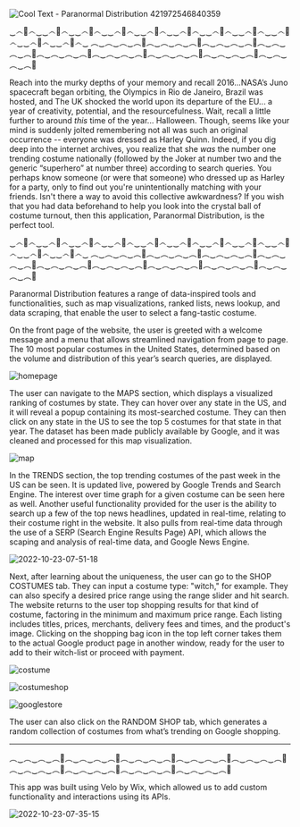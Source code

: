 ![Cool Text - Paranormal Distribution 421972546840359](https://user-images.githubusercontent.com/57076552/197397412-50379d96-e82c-4718-8c57-f55ba7afc270.png)

‿෴🦇෴‿‿෴🦇෴‿‿෴🦇෴‿‿෴🦇෴‿‿෴🦇෴‿‿෴🦇෴‿‿෴🦇෴‿‿෴🦇෴‿‿෴🦇෴‿‿෴🦇෴‿‿෴🦇෴‿
︵‿︵‿︵‿︵👻︵‿︵‿︵‿︵👻︵‿︵‿︵‿︵👻︵‿︵‿︵‿︵👻︵‿︵‿︵‿︵👻︵‿︵‿︵‿︵👻︵‿︵‿︵‿︵👻︵‿︵‿︵‿︵👻︵‿︵‿︵‿︵👻

Reach into the murky depths of your memory and recall 2016...NASA’s Juno spacecraft began orbiting, the Olympics in Rio de Janeiro, Brazil was hosted, and The UK shocked the world upon its departure of the EU... a year of creativity,  potential, and the resourcefulness. Wait, recall a little further to around *this* time of the year... Halloween. Though, seems like your mind is suddenly jolted remembering not all was such an original occurrence -- everyone was dressed as Harley Quinn. Indeed, if you dig deep into the internet archives, you realize that she *was* the number one trending costume nationally (followed by the Joker at number two and the generic “superhero” at number three) according to search queries. You perhaps know someone (or were that someone) who dressed up as Harley for a party, only to find out you're unintentionally matching with your friends. Isn't there a way to avoid this collective awkwardness? If you wish that you had data beforehand to help you look into the crystal ball of costume turnout, then this application, Paranormal Distribution, is the perfect tool.

‿෴🦇෴‿‿෴🦇෴‿‿෴🦇෴‿‿෴🦇෴‿‿෴🦇෴‿‿෴🦇෴‿‿෴🦇෴‿‿෴🦇෴‿‿෴🦇෴‿‿෴🦇෴‿‿෴🦇෴‿
︵‿︵‿︵‿︵👻︵‿︵‿︵‿︵👻︵‿︵‿︵‿︵👻︵‿︵‿︵‿︵👻︵‿︵‿︵‿︵👻︵‿︵‿︵‿︵👻︵‿︵‿︵‿︵👻︵‿︵‿︵‿︵👻︵‿︵‿︵‿︵👻

Paranormal Distribution features a range of data-inspired tools and functionalities, such as map visualizations, ranked lists, news lookup, and data scraping, that enable the user to select a fang-tastic costume.

On the front page of the website, the user is greeted with a welcome message and a menu that allows streamlined navigation from page to page. The 10 most popular costumes in the United States, determined based on the volume and distribution of this year’s search queries, are displayed.

![homepage](https://user-images.githubusercontent.com/57076552/197396383-00b15964-5d15-4f63-af58-328d69b5ee8a.JPG)

The user can navigate to the MAPS section, which displays a visualized ranking of costumes by state. They can hover over any state in the US, and it will reveal a popup containing its most-searched costume. They can then click on any state in the US to see the top 5 costumes for that state in that year. The dataset has been made publicly available by Google, and it was cleaned and processed for this map visualization.

![map](https://user-images.githubusercontent.com/57076552/197396373-70178d34-0736-4d7d-b677-13b4d0c232b5.JPG)

In the TRENDS section, the top trending costumes of the past week in the US can be seen. It is updated live, powered by Google Trends and Search Engine. The interest over time graph for a given costume can be seen here as well. Another useful functionality provided for the user is the ability to search up a few of the top news headlines, updated in real-time, relating to their costume right in the website. It also pulls from real-time data through the use of a SERP (Search Engine Results Page) API, which allows the scaping and analysis of real-time data, and Google News Engine.

![2022-10-23-07-51-18](https://user-images.githubusercontent.com/57076552/197396347-4441214a-c706-47b0-9c33-252654bc1cd4.gif)

Next, after learning about the uniqueness, the user can go to the SHOP COSTUMES tab. They can input a costume type: "witch," for example.  They can also specify a desired price range using the range slider and hit search. The website returns to the user top shopping results for that kind of costume, factoring in the minimum and maximum price range. Each listing includes titles, prices, merchants, delivery fees and times, and the product's image. Clicking on the shopping bag icon in the top left corner takes them to the actual Google product page in another window, ready for the user to add to their witch-list or proceed with payment.

![costume](https://user-images.githubusercontent.com/57076552/197396419-68d328db-a7f0-411e-98ba-d45c68e6a370.JPG)

![costumeshop](https://user-images.githubusercontent.com/57076552/197396429-0716c9f8-9bb0-4866-a5c9-3597ef2db965.JPG)

![googlestore](https://user-images.githubusercontent.com/57076552/197396476-383294b8-e9f1-4686-8ad2-172ae02d9f04.JPG)


The user can also click on the RANDOM SHOP tab, which generates a random collection of costumes from what’s trending on Google shopping.

- - - -
︵‿︵‿︵‿︵👻︵‿︵‿︵‿︵👻︵‿︵‿︵‿︵👻︵‿︵‿︵‿︵👻︵‿︵‿︵‿︵👻︵‿︵‿︵‿︵👻︵‿︵‿︵‿︵👻︵‿︵‿︵‿︵👻︵‿︵‿︵‿︵👻

This app was built using Velo by Wix, which allowed us to add custom functionality and interactions using its APIs.

![2022-10-23-07-35-15](https://user-images.githubusercontent.com/57076552/197396302-ee4cdf68-5177-4740-a97c-684da402fc32.gif)
